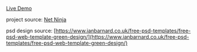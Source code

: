 [Live Demo](https://hassanelnaggar99.github.io/PSD-to-HTML-CSS-unresponsive-/)

project source:
  [Net Ninja](https://www.youtube.com/playlist?list=PL4cUxeGkcC9jjVlRiZnRnAGFSCK3Lu_i-)

psd design source:
  [https://www.ianbarnard.co.uk/free-psd-templates/free-psd-web-template-green-design/](https://www.ianbarnard.co.uk/free-psd-templates/free-psd-web-template-green-design/)
